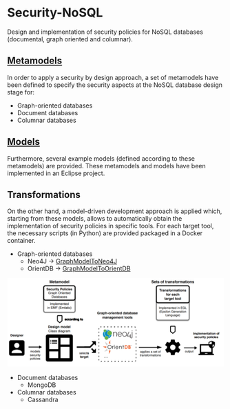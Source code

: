 # Security-NoSQL
Design and implementation of security policies for NoSQL databases (documental, graph oriented and columnar).


## [Metamodels](Metamodels/)

In order to apply a security by design approach, a set of metamodels have been defined to specify the security aspects at the NoSQL database design stage for:

- Graph-oriented databases
- Document databases
- Columnar databases

## [Models](Models/)

Furthermore, several example models (defined according to these metamodels) are provided. These metamodels and models have been implemented in an Eclipse project.


## Transformations 

On the other hand, a model-driven development approach is applied which, starting from these models, allows to automatically obtain the implementation of security policies in specific tools. For each target tool, the necessary scripts (in Python) are provided packaged in a Docker container.
- Graph-oriented databases
    - Neo4J -> [GraphModelToNeo4J](GraphModelToNeo4J/)
    - OrientDB -> [GraphModelToOrientDB](GraphModelToOrientDB/)



![](img/overview.png)

- Document databases
    - MongoDB
- Columnar databases
    - Cassandra

